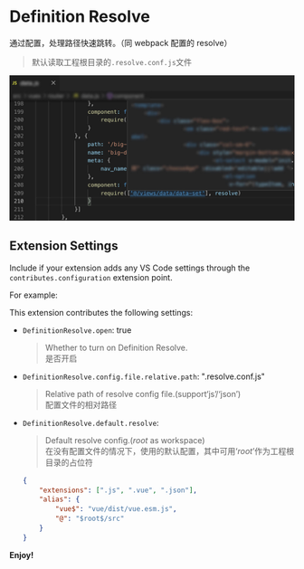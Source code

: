 # Definition Resolve

通过配置，处理路径快速跳转。（同 webpack 配置的 resolve）
> 默认读取工程根目录的`.resolve.conf.js`文件

![](./decs.jpg)

## Extension Settings

Include if your extension adds any VS Code settings through the `contributes.configuration` extension point.

For example:

This extension contributes the following settings:

* `DefinitionResolve.open`: true 
    > Whether to turn on Definition Resolve.<br/>
    > 是否开启
* `DefinitionResolve.config.file.relative.path`: ".resolve.conf.js"
    > Relative path of resolve config file.(support‘js’/‘json’)<br/>
    > 配置文件的相对路径
* `DefinitionResolve.default.resolve`: 
    > Default resolve config.($root$ as workspace)<br/>
    > 在没有配置文件的情况下，使用的默认配置，其中可用‘$root$’作为工程根目录的占位符
    ```json
    {
        "extensions": [".js", ".vue", ".json"],
        "alias": {
            "vue$": "vue/dist/vue.esm.js",
            "@": "$root$/src"
        }
    }
    ```

**Enjoy!**
